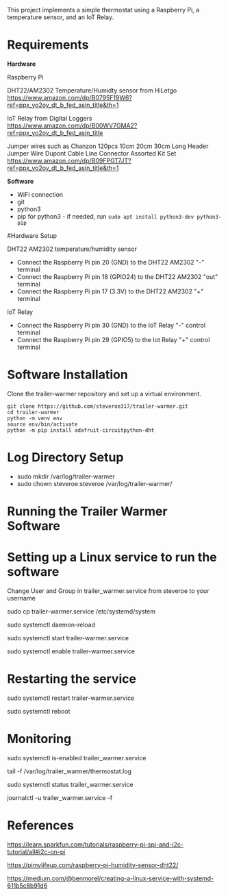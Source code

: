 This project implements a simple thermostat using a Raspberry Pi,
a temperature sensor, and an IoT Relay.

# Requirements

**Hardware**

Raspberry Pi

DHT22/AM2302 Temperature/Humidty sensor from HiLetgo
https://www.amazon.com/dp/B0795F19W6?ref=ppx_yo2ov_dt_b_fed_asin_title&th=1

IoT Relay from Digital Loggers
https://www.amazon.com/dp/B00WV7GMA2?ref=ppx_yo2ov_dt_b_fed_asin_title

Jumper wires such as
Chanzon 120pcs 10cm 20cm 30cm Long Header Jumper Wire
Dupont Cable Line Connector Assorted Kit Set
https://www.amazon.com/dp/B09FPGT7JT?ref=ppx_yo2ov_dt_b_fed_asin_title&th=1

**Software**

* WiFi connection
* git
* python3
* pip for python3 - if needed, run
`sudo apt install python3-dev python3-pip`

#Hardware Setup

DHT22 AM2302 temperature/humidity sensor
* Connect the Raspberry Pi pin 20 (GND) to the DHT22 AM2302 "-" terminal
* Connect the Raspberry Pi pin 18 (GPIO24) to the DHT22 AM2302 "out" terminal
* Connect the Raspberry Pi pin 17 (3.3V) to the DHT22 AM2302 "+" terminal


IoT Relay
* Connect the Raspberry Pi pin 30 (GND) to the IoT Relay "-" control terminal
* Connect the Raspberry Pi pin 29 (GPIO5) to the Iot Relay "+" control terminal

# Software Installation

Clone the trailer-warmer repository and set up a virtual environment.

```
git clone https://github.com/steveroe317/trailer-warmer.git
cd trailer-warmer
python -m venv env
source env/bin/activate
python -m pip install adafruit-circuitpython-dht
```

# Log Directory Setup

* sudo mkdir /var/log/trailer-warmer
* sudo chown steveroe:steveroe /var/log/trailer-warmer/

# Running the Trailer Warmer Software

# Setting up a Linux service to run the software

Change User and Group in trailer_warmer.service from steveroe to your username

sudo cp trailer-warmer.service /etc/systemd/system

sudo systemctl daemon-reload

sudo systemctl start trailer-warmer.service

sudo systemctl enable trailer-warmer.service


# Restarting the service

sudo systemctl restart trailer-warmer.service

sudo systemctl reboot

# Monitoring

sudo systemctl is-enabled trailer_warmer.service

tail -f /var/log/trailer_warmer/thermostat.log

sudo systemctl status trailer_warmer.service

journalctl -u trailer_warmer.service -f

# References

https://learn.sparkfun.com/tutorials/raspberry-pi-spi-and-i2c-tutorial/all#i2c-on-pi

https://pimylifeup.com/raspberry-pi-humidity-sensor-dht22/

https://medium.com/@benmorel/creating-a-linux-service-with-systemd-611b5c8b91d6
